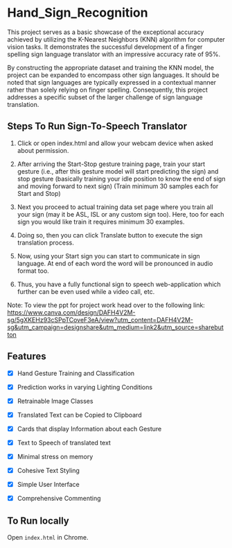 # Hand_Sign_Recognition

This project serves as a basic showcase of the exceptional accuracy achieved by utilizing the K-Nearest Neighbors (KNN) algorithm for computer vision tasks. It demonstrates the successful development of a finger spelling sign language translator with an impressive accuracy rate of 95%.

By constructing the appropriate dataset and training the KNN model, the project can be expanded to encompass other sign languages. It should be noted that sign languages are typically expressed in a contextual manner rather than solely relying on finger spelling. Consequently, this project addresses a specific subset of the larger challenge of sign language translation.

## Steps To Run Sign-To-Speech Translator

1.	Click or open index.html and allow your webcam device when asked about permission.

2.	After arriving the Start-Stop gesture training page, train your start gesture (i.e., after this gesture model will start predicting the sign) and stop gesture (basically training your idle position to know the end of sign and moving forward to next sign) (Train minimum 30 samples each for Start and Stop)

3.	Next you proceed to actual training data set page where you train all your sign (may it be ASL, ISL or any custom sign too). Here, too for each sign you would like train it requires minimum 30 examples. 

4.	Doing so, then you can click Translate button to execute the sign translation process. 

5.	Now, using your Start sign you can start to communicate in sign language. At end of each word the word will be pronounced in audio format too.

6.	Thus, you have a fully functional sign to speech web-application which further can be even used while a video call, etc.

Note:
To view the ppt for project work head over to the following link:
<br/>https://www.canva.com/design/DAFH4V2M-sg/5gXKEHz93cSPpTCoveF3eA/view?utm_content=DAFH4V2M-sg&utm_campaign=designshare&utm_medium=link2&utm_source=sharebutton

## Features
- [x] Hand Gesture Training and Classification
- [x] Prediction works in varying Lighting Conditions
- [x] Retrainable Image Classes
- [x] Translated Text can be Copied to Clipboard
- [x] Cards that display Information about each Gesture
- [x] Text to Speech of translated text
- [x] Minimal stress on memory
- [x] Cohesive Text Styling
- [x] Simple User Interface
- [x] Comprehensive Commenting


## To Run locally 
Open `index.html` in Chrome.<br/>
